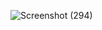 ![Screenshot (294)](https://github.com/RoshanYeah/Project-206/assets/98729871/77ad92de-2f83-4e71-b23a-4ce367469323)

